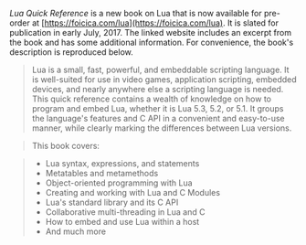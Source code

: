 _Lua Quick Reference_ is a new book on Lua that is now available for pre-order at [https://foicica.com/lua](https://foicica.com/lua). It is slated for publication in early July, 2017. The linked website includes an excerpt from the book and has some additional information. For convenience, the book's description is reproduced below.

> Lua is a small, fast, powerful, and embeddable scripting language. It is well-suited for use in video games, application scripting, embedded devices, and nearly anywhere else a scripting language is needed. This quick reference contains a wealth of knowledge on how to program and embed Lua, whether it is Lua 5.3, 5.2, or 5.1. It groups the language's features and C API in a convenient and easy-to-use manner, while clearly marking the differences between Lua versions.

> This book covers:

> * Lua syntax, expressions, and statements
> * Metatables and metamethods
> * Object-oriented programming with Lua
> * Creating and working with Lua and C Modules
> * Lua's standard library and its C API
> * Collaborative multi-threading in Lua and C
> * How to embed and use Lua within a host
> * And much more
